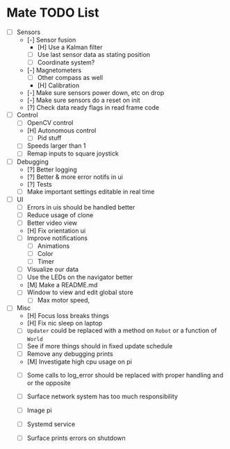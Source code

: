 # Mate TODO List

- [ ] Sensors
  - [-] Sensor fusion
    - [H] Use a Kalman filter
    - [ ] Use last sensor data as stating position
    - [ ] Coordinate system?
  - [-] Magnetometers
    - [ ] Other compass as well
    - [H] Calibration
  - [-] Make sure sensors power down, etc on drop
  - [-] Make sure sensors do a reset on init
  - [?] Check data ready flags in read frame code
- [ ] Control
  - [ ] OpenCV control
  - [H] Autonomous control
    - [ ] Pid stuff
  - [ ] Speeds larger than 1
  - [ ] Remap inputs to square joystick
- [ ] Debugging
  - [?] Better logging
  - [?] Better & more error notifs in ui
  - [?] Tests
  - [ ] Make important settings editable in real time
- [ ] UI
  - [ ] Errors in uis should be handled better
  - [ ] Reduce usage of clone
  - [ ] Better video view
  - [H] Fix orientation ui
  - [ ] Improve notifications
    - [ ] Animations
    - [ ] Color
    - [ ] Timer
  - [ ] Visualize our data
  - [ ] Use the LEDs on the navigator better
  - [M] Make a README.md
  - [ ] Window to view and edit global store
    - [ ] Max motor speed, 
- [ ] Misc
  - [H] Focus loss breaks things
  - [H] Fix nic sleep on laptop
  - [ ] `Updater` could be replaced with a method on `Robot` or a function of `World`
  - [ ] See if more things should in fixed update schedule
  - [ ] Remove any debugging prints
  - [M] Investigate high cpu usage on pi
  - [ ] Some calls to log_error should be replaced with proper handling and or the opposite
  - [ ] Surface network system has too much responsibility
  - [ ] Image pi
  - [ ] Systemd service
  - [ ] Surface prints errors on shutdown

